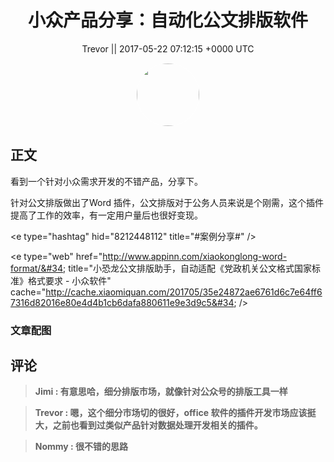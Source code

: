 <h1 align="center">小众产品分享：自动化公文排版软件</h1>




<p align="center">
    <a>Trevor || 2017-05-22 07:12:15 &#43;0000 UTC</a>
</p>

<div align="center">
    <img src="https://images.zsxq.com/FnISayVkW22ZVBGu6gGJ4iQCLV7-?e=1590940799&amp;token=kIxbL07-8jAj8w1n4s9zv64FuZZNEATmlU_Vm6zD:gTYAdZm4Ld4q_ynqUgqZoND4vPA=" width="100" height="100" style="border:1px solid;border-radius:50%; color:#ffffff"/>
</div>




## 正文

<div>
看到一个针对小众需求开发的不错产品，分享下。

针对公文排版做出了Word 插件，公文排版对于公务人员来说是个刚需，这个插件提高了工作的效率，有一定用户量后也很好变现。

&lt;e type=&#34;hashtag&#34; hid=&#34;8212448112&#34; title=&#34;#案例分享#&#34; /&gt;  

&lt;e type=&#34;web&#34; href=&#34;http://www.appinn.com/xiaokonglong-word-format/&#34; title=&#34;小恐龙公文排版助手，自动适配《党政机关公文格式国家标准》格式要求 - 小众软件&#34; cache=&#34;http://cache.xiaomiquan.com/201705/35e24872ae6761d6c7e64ff67316d82016e80e4d4b1cb6dafa880611e9e3d9c5&#34; /&gt;
</div>

### 文章配图

<div class="image" align="center">

</div>


## 评论

<div align="left">
<div>

<blockquote >
<span> <strong>Jimi : 有意思哈，细分排版市场，就像针对公众号的排版工具一样 </strong></span>
</blockquote>

<blockquote >
<span> <strong>Trevor : 嗯，这个细分市场切的很好，office 软件的插件开发市场应该挺大，之前也看到过类似产品针对数据处理开发相关的插件。 </strong></span>
</blockquote>

<blockquote >
<span> <strong>Nommy : 很不错的思路 </strong></span>
</blockquote>

</div>
</div>
